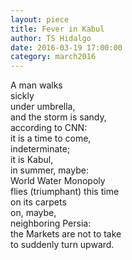 ```yaml
---
layout: piece
title: Fever in Kabul
author: TS Hidalgo
date: 2016-03-19 17:00:00
category: march2016
---
```

<p>A man walks<br />
sickly<br />
under umbrella,<br />
and the storm is sandy,<br />
according to CNN:<br />
it is a time to come,<br />
indeterminate;<br />
it is Kabul,<br />
in summer, maybe:<br />
World Water Monopoly<br />
flies (triumphant) this time<br />
on its carpets<br />
on, maybe,<br />
neighboring Persia:<br />
the Markets are not to take<br />
to suddenly turn upward.</p>